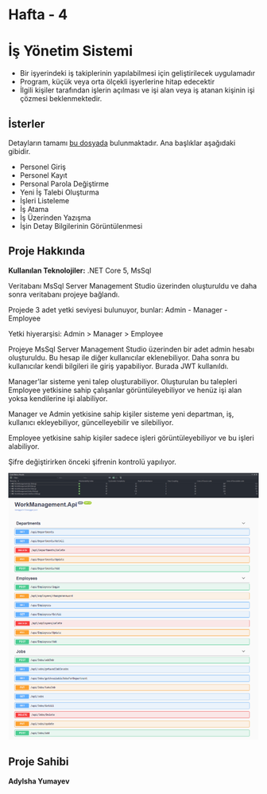 # Hafta - 4

# İş Yönetim Sistemi

-	Bir işyerindeki iş takiplerinin yapılabilmesi için geliştirilecek uygulamadır
-	Program, küçük veya orta ölçekli işyerlerine hitap edecektir
-	İlgili kişiler tarafından işlerin açılması ve işi alan veya iş atanan kişinin işi çözmesi beklenmektedir.



## İsterler 

Detayların tamamı [bu dosyada](https://github.com/GelecekVarlik-FullStack-Bootcamp/odev-hafta4-dnet-AdylshaY/blob/main/Odev_4.docx) bulunmaktadır. Ana başlıklar aşağıdaki gibidir.

- Personel Giriş
- Personel Kayıt
- Personal Parola Değiştirme
- Yeni İş Talebi Oluşturma
- İşleri Listeleme
- İş Atama
- İş Üzerinden Yazışma
- İşin Detay Bilgilerinin Görüntülenmesi

## Proje Hakkında
**Kullanılan Teknolojiler:**   .NET Core 5, MsSql

Veritabanı MsSql Server Management Studio üzerinden oluşturuldu ve daha sonra veritabanı
projeye bağlandı. 

Projede 3 adet yetki seviyesi bulunuyor, bunlar: Admin - Manager - Employee

Yetki hiyerarşisi: Admin > Manager > Employee

Projeye MsSql Server Management Studio üzerinden bir adet admin hesabı oluşturuldu. Bu hesap
ile diğer kullanıcılar eklenebiliyor. Daha sonra bu kullanıcılar kendi bilgileri ile giriş
yapabiliyor. Burada JWT kullanıldı. 

Manager'lar sisteme yeni talep oluşturabiliyor. Oluşturulan bu talepleri Employee yetkisine
sahip çalışanlar görüntüleyebiliyor ve henüz işi alan yoksa kendilerine işi alabiliyor. 

Manager ve Admin yetkisine sahip kişiler sisteme yeni departman, iş, kullanıcı ekleyebiliyor,
güncelleyebilir ve silebiliyor. 

Employee yetkisine sahip kişiler sadece işleri görüntüleyebiliyor ve bu işleri alabiliyor. 

Şifre değiştirirken önceki şifrenin kontrolü yapılıyor.

![Projeye ait ekran görüntüsü](/Screenshots/CodeMetricResults.png)
![Projeye ait ekran görüntüsü](/Screenshots/SwaggerSS.png)





## Proje Sahibi
**Adylsha Yumayev**
